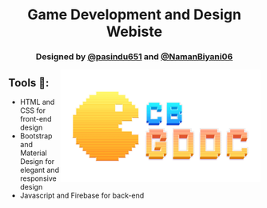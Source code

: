 <h1 align="center">Game Development and Design Webiste</h1>
<h3 align="center">Designed by <a href="https://github.com/pasindu651">@pasindu651</a> and <a href="https://github.com/NamanBiyani06">@NamanBiyani06</a></h3>

<img src="images/logo.png" align="right" alt="logo" width="400"/>

## Tools 🔧:
* HTML and CSS for front-end design
* Bootstrap and Material Design for elegant and responsive design
* Javascript and Firebase for back-end

